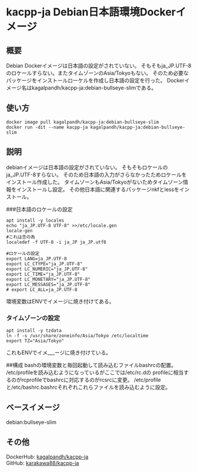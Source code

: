 # kacpp-ja Debian日本語環境Dockerイメージ

## 概要
Debian Dockerイメージは日本語の設定がされていない。
そもそもja_JP.UTF-8のロケールすらない。またタイムゾーンのAsia/Tokyoもない。
そのため必要なパッケージをインストールローケルを作成し日本語の設定を行った。
Dockerイメージ名はkagalpandh/kacpp-ja:debian-bullseye-slimである。

## 使い方
```shell
docker image pull kagalpandh/kacpp-ja:debian-bullseye-slim
docker run -dit --name kacpp-ja kagalpandh/kacpp-ja:debian-bullseye-slim
```

## 説明
debianイメージは日本語の設定がされていない。
そもそもロケールのja_JP.UTF-8すらない。
そのため日本語の入力がさらなかったためロケールをインストール作成した。
タイムゾーンもAsia/Tokyoがないためタイムゾーン情報をインストールし設定。
その他日本語に関連するパッケージnkfとlessをインストール。

###日本語のロケールの設定
```shell
apt install -y locales
echo "ja_JP.UTF-8 UTF-8" >>/etc/locale.gen
locale-gen
#これは念の為
localedef -f UTF-8 -i ja_JP ja_JP.utf8

#ロケールの設定
export LANG=ja_JP.UTF-8
export LC_CTYPE="ja_JP.UTF-8"
export LC_NUMERIC="ja_JP.UTF-8"
export LC_TIME="ja_JP.UTF-8"
export LC_MONETARY="ja_JP.UTF-8"
export LC_MESSAGES="ja_JP.UTF-8"
# export LC_ALL=ja_JP.UTF-8
```
環境変数はENVでイメージに焼き付けてある。

### タイムゾーンの設定
```shell
apt install -y tzdata
ln -f -s /usr/share/zoneinfo/Asia/Tokyo /etc/localtime
export TZ="Asia/Tokyo"
```
これもENVでイメ___ージに焼き付けている。

##構成
bashの環境変数と毎回起動して読み込むファイルbashrcの配置。
/etc/profileを読み込むようになっているがここでは/etc/rc.dの
profileに相当するのがrcprofileでbashrcに対応するのがrcsrcに変更。
/etc/profileと/etc/bashrc.bashrcそれぞれこれらファイルを読み込むように設定。

## ベースイメージ
debian:bullseye-slim

## その他
DockerHub:
[kagalpandh/kacpp-ja](https://hub.docker.com/repository/docker/kagalpandh/kacpp-ja:debian-bullseye-slim)<br />
GitHub: [karakawa88/kacpp-ja](https://github.com/karakawa88/kacpp-ja)


